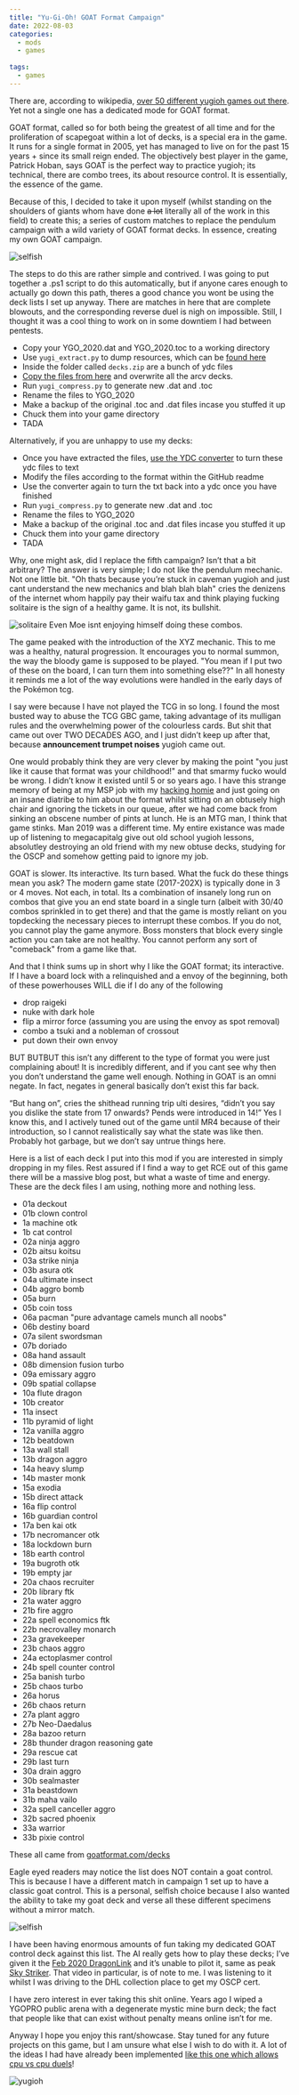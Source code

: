 ```yaml
---
title: "Yu-Gi-Oh! GOAT Format Campaign"
date: 2022-08-03
categories:
  - mods
  - games
  
tags:
  - games
---
```


There are, according to wikipedia, [over 50 different yugioh games out there](https://en.wikipedia.org/wiki/List_of_Yu-Gi-Oh!_video_games). Yet not a single one has a dedicated mode for GOAT format.

GOAT format, called so for both being the greatest of all time and for the proliferation of scapegoat within a lot of decks, is a special era in the game. It runs for a single format in 2005, yet has managed to live on for the past 15 years + since its small reign ended. The objectively best player in the game, Patrick Hoban, says GOAT is the perfect way to practice yugioh; its technical, there are combo trees, its about resource control. It is essentially, the essence of the game. 

Because of this, I decided to take it upon myself (whilst standing on the shoulders of giants whom have done ~~a lot~~ literally all of the work in this field) to create this; a series of custom matches to replace the pendulum campaign with a wild variety of GOAT format decks. In essence, creating my own GOAT campaign.

![selfish](/assets/images/yugioh/own.png)

The steps to do this are rather simple and contrived. I was going to put together a .ps1 script to do this automatically, but if anyone cares enough to actually go down this path, theres a good chance you wont be using the deck lists I set up anyway. There are matches in here that are complete blowouts, and the corresponding reverse duel is nigh on impossible. Still, I thought it was a cool thing to work on in some downtiem I had between pentests.

- Copy your YGO_2020.dat and YGO_2020.toc to a working directory
- Use `yugi_extract.py` to dump resources, which can be [found here](https://www.moddb.com/mods/requiem-link-evolution/downloads/packing-scripts)
- Inside the folder called ``decks.zip`` are a bunch of ydc files
- [Copy the files from here](https://github.com/onecloudemoji/onecloudemoji.github.io/blob/master/assets/images/yugioh/arcv%20decks.zip) and overwrite all the arcv decks.
- Run `yugi_compress.py` to generate new .dat and .toc
- Rename the files to YGO_2020
- Make a backup of the original .toc and .dat files incase you stuffed it up
- Chuck them into your game directory 
- TADA

Alternatively, if you are unhappy to use my decks:
- Once you have extracted the files, [use the YDC converter](https://github.com/nzxth2/YGO_LOTD_LE_YDC_Converter) to turn these ydc files to text
- Modify the files according to the format within the GitHub readme 
- Use the converter again to turn the txt back into a ydc once you have finished
- Run `yugi_compress.py` to generate new .dat and .toc
- Rename the files to YGO_2020
- Make a backup of the original .toc and .dat files incase you stuffed it up
- Chuck them into your game directory 
- TADA

Why, one might ask, did I replace the fifth campaign? Isn’t that a bit arbitrary? The answer is very simple; I do not like the pendulum mechanic. Not one little bit. "Oh thats because you’re stuck in caveman yugioh and just cant understand the new mechanics and blah blah blah" cries the denizens of the internet whom happily pay their waifu tax and think playing fucking solitaire is the sign of a healthy game. It is not, its bullshit.

![solitaire](/assets/images/yugioh/solitaire.png)
Even Moe isnt enjoying himself doing these combos.

The game peaked with the introduction of the XYZ mechanic. This to me was a healthy, natural progression. It encourages you to normal summon, the way the bloody game is supposed to be played. "You mean if I put two of these on the board, I can turn them into something else??" In all honesty it reminds me a lot of the way evolutions were handled in the early days of the Pokémon tcg. 

I say were because I have not played the TCG in so long. I found the most busted way to abuse the TCG GBC game, taking advantage of its mulligan rules and the overwhelming power of the colourless cards. But shit that came out over TWO DECADES AGO, and I just didn’t keep up after that, because **announcement trumpet noises** yugioh came out.

One would probably think they are very clever by making the point "you just like it cause that format was your childhood!" and that smarmy fucko would be wrong. I didn’t know it existed until 5 or so years ago. I have this strange memory of being at my MSP job with my [hacking homie](https://kymb0.github.io/) and just going on an insane diatribe to him about the format whilst sitting on an obtusely high chair and ignoring the tickets in our queue, after we had come back from sinking an obscene number of pints at lunch. He is an MTG man, I think that game stinks. Man 2019 was a different time. My entire existance was made up of listening to megacapitalg give out old school yugioh lessons, absolutley destroying an old friend with my new obtuse decks, studying for the OSCP and somehow getting paid to ignore my job.

GOAT is slower. Its interactive. Its turn based. What the fuck do these things mean you ask? The modern game state (2017-202X) is typically done in 3 or 4 moves. Not each, in total. Its a combination of insanely long run on combos that give you an end state board in a single turn (albeit with 30/40 combos sprinkled in to get there) and that the game is mostly reliant on you topdecking the necessary pieces to interrupt these combos. If you do not, you cannot play the game anymore. Boss monsters that block every single action you can take are not healthy. You cannot perform any sort of "comeback" from a game like that.

And that I think sums up in short why I like the GOAT format; its interactive. If I have a board lock with a relinquished and a envoy of the beginning, both of these powerhouses WILL die if I do any of the following
- drop raigeki
- nuke with dark hole
- flip a mirror force (assuming you are using the envoy as spot removal)
- combo a tsuki and a nobleman of crossout
- put down their own envoy

BUT BUTBUT this isn’t any different to the type of format you were just complaining about! It is incredibly different, and if you cant see why then you don’t understand the game well enough. Nothing in GOAT is an omni negate. In fact, negates in general basically don’t exist this far back.

“But hang on”, cries the shithead running trip ulti desires, “didn’t you say you dislike the state from 17 onwards? Pends were introduced in 14!” Yes I know this, and I actively tuned out of the game until MR4 because of their introduction, so I cannot realistically say what the state was like then. Probably hot garbage, but we don’t say untrue things here.

Here is a list of each deck I put into this mod if you are interested in simply dropping in my files. Rest assured if I find a way to get RCE out of this game there will be a massive blog post, but what a waste of time and energy. These are the deck files I am using, nothing more and nothing less.

- 01a deckout
- 01b clown control
- 1a machine otk
- 1b cat control
- 02a ninja aggro
- 02b aitsu koitsu
- 03a strike ninja
- 03b asura otk
- 04a ultimate insect
- 04b aggro bomb
- 05a burn
- 05b coin toss
- 06a pacman "pure advantage camels munch all noobs"
- 06b destiny board
- 07a silent swordsman
- 07b doriado
- 08a hand assault
- 08b dimension fusion turbo
- 09a emissary aggro
- 09b spatial collapse
- 10a flute dragon
- 10b creator
- 11a insect
- 11b pyramid of light
- 12a vanilla aggro
- 12b beatdown
- 13a wall stall
- 13b dragon aggro
- 14a heavy slump
- 14b master monk
- 15a exodia
- 15b direct attack
- 16a flip control
- 16b guardian control
- 17a ben kai otk
- 17b necromancer otk
- 18a lockdown burn
- 18b earth control
- 19a bugroth otk
- 19b empty jar
- 20a chaos recruiter
- 20b library ftk
- 21a water aggro
- 21b fire aggro
- 22a spell economics ftk
- 22b necrovalley monarch
- 23a gravekeeper
- 23b chaos aggro
- 24a ectoplasmer control
- 24b spell counter control
- 25a banish turbo
- 25b chaos turbo
- 26a horus
- 26b chaos return
- 27a plant aggro
- 27b Neo-Daedalus
- 28a bazoo return
- 28b thunder dragon reasoning gate
- 29a rescue cat
- 29b last turn
- 30a drain aggro
- 30b sealmaster
- 31a beastdown
- 31b maha vailo
- 32a spell canceller aggro
- 32b sacred phoenix
- 33a warrior
- 33b pixie control

These all came from [goatformat.com/decks](https://www.goatformat.com/decks.html)

Eagle eyed readers may notice the list does NOT contain a goat control. This is because I have a different match in campaign 1 set up to have a classic goat control. This is a personal, selfish choice because I also wanted the ability to take my goat deck and verse all these different specimens without a mirror match. 

![selfish](/assets/images/yugioh/selfish.png)

I have been having enormous amounts of fun taking my dedicated GOAT control deck against this list. The AI really gets how to play these decks; I’ve given it the [Feb 2020 DragonLink](https://www.youtube.com/watch?v=xBX-dOaNA-g) and it’s unable to pilot it, same as peak [Sky Striker](https://www.youtube.com/watch?v=f3qzP3xZbX0). That video in particular, is of note to me. I was listening to it whilst I was driving to the DHL collection place to get my OSCP cert. 

I have zero interest in ever taking this shit online. Years ago I wiped a YGOPRO public arena with a degenerate mystic mine burn deck; the fact that people like that can exist without penalty means online isn’t for me.   

Anyway I hope you enjoy this rant/showcase. Stay tuned for any future projects on this game, but I am unsure what else I wish to do with it. A lot of the ideas I had have already been implemented [like this one which allows cpu vs cpu duels](https://github.com/pixeltris/Lotd)!

![yugioh](/assets/images/yugioh/yugioh.png)
